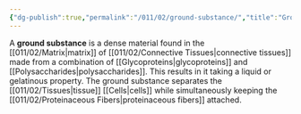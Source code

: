 ```yaml
---
{"dg-publish":true,"permalink":"/011/02/ground-substance/","title":"Ground Substance","tags":["BIOL422"],"created":"2024-09-26T13:45:04.089-07:00","updated":"2024-09-26T15:18:53.285-07:00"}
---
```


A **ground substance** is a dense material found in the [[011/02/Matrix\|matrix]] of [[011/02/Connective Tissues\|connective tissues]] made from a combination of [[Glycoproteins\|glycoproteins]] and [[Polysaccharides\|polysaccharides]]. This results in it taking a liquid or gelatinous property. The ground substance separates the [[011/02/Tissues\|tissue]] [[Cells\|cells]] while simultaneously keeping the [[011/02/Proteinaceous Fibers\|proteinaceous fibers]] attached.